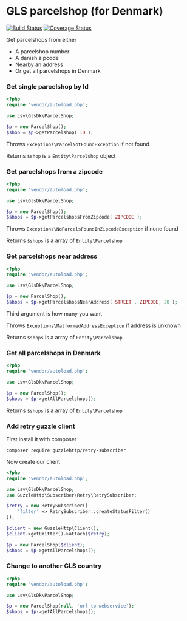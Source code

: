GLS parcelshop (for Denmark)
============================

[![Build Status](https://travis-ci.org/lsv/glsdk-api.svg)](https://travis-ci.org/lsv/glsdk-api) [![Coverage Status](https://coveralls.io/repos/lsv/glsdk-api/badge.svg?branch=master)](https://coveralls.io/r/lsv/glsdk-api?branch=master)

Get parcelshops from either

* A parcelshop number
* A danish zipcode
* Nearby an address
* Or get all parcelshops in Denmark

### Get single parcelshop by Id

````php
<?php
require 'vendor/autoload.php';

use Lsv\GlsDk\ParcelShop;

$p = new ParcelShop();
$shop = $p->getParcelshop( ID );
````

Throws ````Exceptions\ParcelNotFoundException```` if not found

Returns ````$shop```` is a ````Entity\Parcelshop```` object

### Get parcelshops from a zipcode

````php
<?php
require 'vendor/autoload.php';

use Lsv\GlsDk\ParcelShop;

$p = new ParcelShop();
$shops = $p->getParcelshopsFromZipcode( ZIPCODE );
````

Throws ````Exceptions\NoParcelsFoundInZipcodeException```` if none found

Returns ````$shops```` is a array of ````Entity\Parcelshop````

### Get parcelshops near address
 
````php
<?php
require 'vendor/autoload.php';

use Lsv\GlsDk\ParcelShop;

$p = new ParcelShop();
$shops = $p->getParcelshopsNearAddress( STREET , ZIPCODE, 20 );
````

Third argument is how many you want

Throws ````Exceptions\MalformedAddressException```` if address is unknown

Returns ````$shops```` is a array of ````Entity\Parcelshop````
 
### Get all parcelshops in Denmark

````php
<?php
require 'vendor/autoload.php';

use Lsv\GlsDk\ParcelShop;

$p = new ParcelShop();
$shops = $p->getAllParcelshops();
````

Returns ````$shops```` is a array of ````Entity\Parcelshop````

### Add retry guzzle client

First install it with composer

````
composer require guzzlehttp/retry-subscriber
````

Now create our client

````php
<?php
require 'vendor/autoload.php';

use Lsv\GlsDk\ParcelShop;
use GuzzleHttp\Subscriber\Retry\RetrySubscriber;

$retry = new RetrySubscriber([
    'filter' => RetrySubscriber::createStatusFilter()
]);

$client = new GuzzleHttp\Client();
$client->getEmitter()->attach($retry);

$p = new ParcelShop($client);
$shops = $p->getAllParcelshops();
````

### Change to another GLS country

````php
<?php
require 'vendor/autoload.php';

use Lsv\GlsDk\ParcelShop;

$p = new ParcelShop(null, 'url-to-webservice');
$shops = $p->getAllParcelshops();
````
